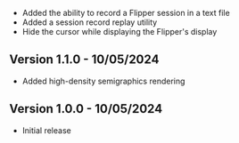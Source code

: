 - Added the ability to record a Flipper session in a text file
- Added a session record replay utility
- Hide the cursor while displaying the Flipper's display

## Version 1.1.0 - 10/05/2024

- Added high-density semigraphics rendering

## Version 1.0.0 - 10/05/2024

- Initial release

